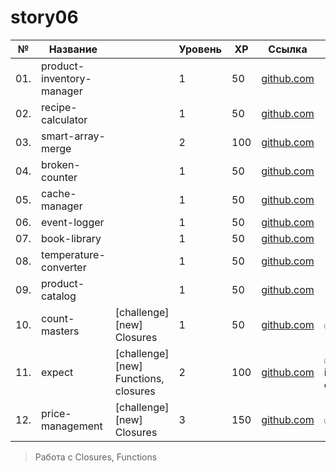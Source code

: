 # story06

| №   | Название                  |                                       | Уровень | XP  | Ссылка                                              | Tests                           |
| --- | ------------------------- | ------------------------------------- | ------- | --- | --------------------------------------------------- | ------------------------------- |
| 01. | product-inventory-manager |                                       | 1       | 50  | [github.com](./product-inventory-manager/README.md) |                                 |
| 02. | recipe-calculator         |                                       | 1       | 50  | [github.com](./recipe-calculator/README.md)         |                                 |
| 03. | smart-array-merge         |                                       | 2       | 100 | [github.com](./smart-array-merge/README.md)         |                                 |
| 04. | broken-counter            |                                       | 1       | 50  | [github.com](./broken-counter/README.md)            |                                 |
| 05. | cache-manager             |                                       | 1       | 50  | [github.com](./cache-manager/README.md)             |                                 |
| 06. | event-logger              |                                       | 1       | 50  | [github.com](./event-logger/README.md)              |                                 |
| 07. | book-library              |                                       | 1       | 50  | [github.com](./book-library/README.md)              |                                 |
| 08. | temperature-converter     |                                       | 1       | 50  | [github.com](./temperature-converter/README.md)     |                                 |
| 09. | product-catalog           |                                       | 1       | 50  | [github.com](./product-catalog/README.md)           |                                 |
| 10. | count-masters             | [challenge] [new] Closures            | 1       | 50  | [github.com](./count-masters/README.md)             | ✅🆕                            |
| 11. | expect                    | [challenge] [new] Functions, closures | 2       | 100 | [github.com](./expect/README.md)                    | ✅🆕(rename is-equal -> expect) |
| 12. | price-management          | [challenge] [new] Closures            | 3       | 150 | [github.com](./price-management/README.md)          | ✅🆕                            |

> Работа с Closures, Functions
